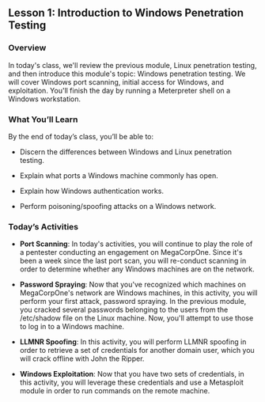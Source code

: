 ## Lesson 1: Introduction to Windows Penetration Testing 
 
### Overview

In today's class, we'll review the previous module, Linux penetration testing, and then introduce this module's topic: Windows penetration testing. We will cover Windows port scanning, initial access for Windows, and exploitation. You'll finish the day by running a Meterpreter shell on a Windows workstation.
 
### What You’ll Learn
 
By the end of today’s class, you’ll be able to:
 
* Discern the differences between Windows and Linux penetration testing.

* Explain what ports a Windows machine commonly has open.

* Explain how Windows authentication works.

* Perform poisoning/spoofing attacks on a Windows network.

### Today’s Activities

* **Port Scanning**: In today's activities, you will continue to play the role of a pentester conducting an engagement on MegaCorpOne. Since it's been a week since the last port scan, you will re-conduct scanning in order to determine whether any Windows machines are on the network.

* **Password Spraying**: Now that you've recognized which machines on MegaCorpOne's network are Windows machines, in this activity, you will perform your first attack, password spraying. In the previous module, you cracked several passwords belonging to the users from the /etc/shadow file on the Linux machine. Now, you'll attempt to use those to log in to a Windows machine.

* **LLMNR Spoofing**: In this activity, you will perform LLMNR spoofing in order to retrieve a set of credentials for another domain user, which you will crack offline with John the Ripper.

* **Windows Exploitation**: Now that you have two sets of credentials, in this activity, you will leverage these credentials and use a Metasploit module in order to run commands on the remote machine.
